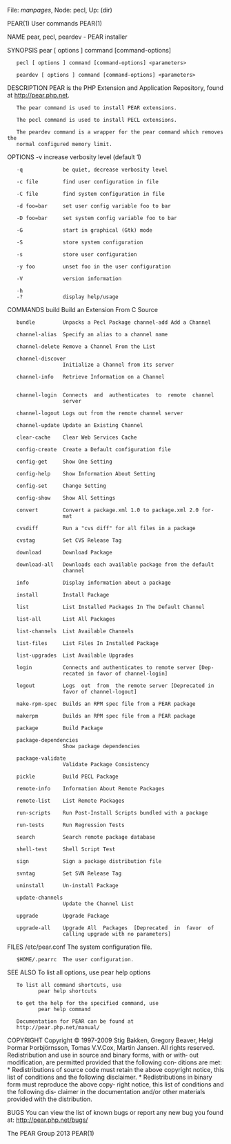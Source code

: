 File: *manpages*,  Node: pecl,  Up: (dir)

PEAR(1)                          User commands                         PEAR(1)



NAME
       pear, pecl, peardev - PEAR installer


SYNOPSIS
       pear [ options ] command [command-options] <parameters>

       pecl [ options ] command [command-options] <parameters>

       peardev [ options ] command [command-options] <parameters>

DESCRIPTION
       PEAR  is  the  PHP  Extension  and  Application  Repository,  found  at
       http://pear.php.net.

       The pear command is used to install PEAR extensions.

       The pecl command is used to install PECL extensions.

       The peardev command is a wrapper for the pear command which removes the
       normal configured memory limit.


OPTIONS
       -v             increase verbosity level (default 1)

       -q             be quiet, decrease verbosity level

       -c file        find user configuration in file

       -C file        find system configuration in file

       -d foo=bar     set user config variable foo to bar

       -D foo=bar     set system config variable foo to bar

       -G             start in graphical (Gtk) mode

       -S             store system configuration

       -s             store user configuration

       -y foo         unset foo in the user configuration

       -V             version information

       -h
       -?             display help/usage


COMMANDS
       build          Build an Extension From C Source

       bundle         Unpacks a Pecl Package channel-add Add a Channel

       channel-alias  Specify an alias to a channel name

       channel-delete Remove a Channel From the List

       channel-discover
                      Initialize a Channel from its server

       channel-info   Retrieve Information on a Channel


       channel-login  Connects  and  authenticates  to  remote  channel
                      server

       channel-logout Logs out from the remote channel server

       channel-update Update an Existing Channel

       clear-cache    Clear Web Services Cache

       config-create  Create a Default configuration file

       config-get     Show One Setting

       config-help    Show Information About Setting

       config-set     Change Setting

       config-show    Show All Settings

       convert        Convert a package.xml 1.0 to package.xml 2.0 for‐
                      mat

       cvsdiff        Run a "cvs diff" for all files in a package

       cvstag         Set CVS Release Tag

       download       Download Package

       download-all   Downloads each available package from the default
                      channel

       info           Display information about a package

       install        Install Package

       list           List Installed Packages In The Default Channel

       list-all       List All Packages

       list-channels  List Available Channels

       list-files     List Files In Installed Package

       list-upgrades  List Available Upgrades

       login          Connects and authenticates to remote server [Dep‐
                      recated in favor of channel-login]

       logout         Logs  out  from  the remote server [Deprecated in
                      favor of channel-logout]

       make-rpm-spec  Builds an RPM spec file from a PEAR package

       makerpm        Builds an RPM spec file from a PEAR package

       package        Build Package

       package-dependencies
                      Show package dependencies

       package-validate
                      Validate Package Consistency

       pickle         Build PECL Package

       remote-info    Information About Remote Packages

       remote-list    List Remote Packages

       run-scripts    Run Post-Install Scripts bundled with a package

       run-tests      Run Regression Tests

       search         Search remote package database

       shell-test     Shell Script Test

       sign           Sign a package distribution file

       svntag         Set SVN Release Tag

       uninstall      Un-install Package

       update-channels
                      Update the Channel List

       upgrade        Upgrade Package

       upgrade-all    Upgrade All  Packages  [Deprecated  in  favor  of
                      calling upgrade with no parameters]


FILES
       /etc/pear.conf The system configuration file.

       $HOME/.pearrc  The user configuration.


SEE ALSO
       To list all options, use
              pear help options

       To list all command shortcuts, use
              pear help shortcuts

       to get the help for the specified command, use
              pear help command

       Documentation for PEAR can be found at
       http://pear.php.net/manual/

COPYRIGHT
       Copyright  © 1997-2009 Stig Bakken, Gregory Beaver, Helgi Þormar
       Þorbjörnsson, Tomas V.V.Cox, Martin Jansen.
       All rights reserved.
       Redistribution and use in source and binary forms, with or with‐
       out modification, are permitted provided that the following con‐
       ditions are met:
       * Redistributions of source code must retain the above copyright
       notice, this list of conditions and the following disclaimer.
       *  Redistributions in binary form must reproduce the above copy‐
       right notice, this list of conditions  and  the  following  dis‐
       claimer  in  the  documentation  and/or other materials provided
       with the distribution.

BUGS
       You can view the list of known bugs or report any  new  bug  you
       found at:
       http://pear.php.net/bugs/




The PEAR Group                       2013                              PEAR(1)
